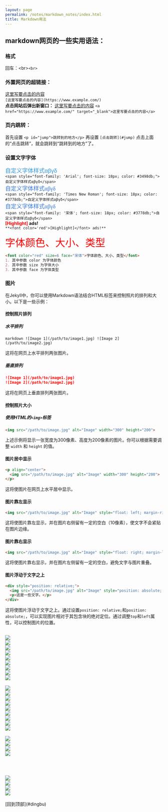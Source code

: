 ```yaml
---
layout: page
permalink: /notes/markdown_notes/index.html
title: Markdown用法
---
```


<h2 id="dingbu">markdown网页的一些实用语法：</h2>

### 格式
回车：&lt;br&gt;`<br>`
### 外置网页的超链接：

[这里写要点击的内容](https://www.baidu.com/)  
`[这里写要点击的内容](https://www.example.com/)`  
**点击网站后弹出新窗口：**
<a href="https://www.baidu.com/" target="_blank">这里写要点击的内容</a>
`<a href="https://www.example.com/" target="_blank">这里写要点击的内容</a>`

### 页内跳转：
首先设置
`<p id="jump">跳转到的地方</p>`
再设置
`[点击跳转](#jump)`
点击上面的“点击跳转”，就会跳转到“跳转到的地方”了。

### 设置文字字体
<span style="font-family: 'Arial'; font-size: 18px; color: #3498db;">自定义字体样式αβγδ</span>  
```<span style="font-family: 'Arial'; font-size: 18px; color: #3498db;">自定义字体样式αβγδ</span>```
<br>
<span style="font-family: 'Times New Roman'; font-size: 18px; color: #3778db;">自定义字体样式αβγδ</span>  
```<span style="font-family: 'Times New Roman'; font-size: 18px; color: #3778db;">自定义字体样式αβγδ</span>```
<br>
<span style="font-family: '宋体'; font-size: 18px; color: #3778db;">自定义字体样式αβγδ</span>  
```<span style="font-family: '宋体'; font-size: 18px; color: #3778db;">自定义字体样式αβγδ</span>```
<br>
**<font color='red'>[Highlight]</font> ads!**  
`**<font color='red'>[Highlight]</font> ads!**`

<font color="red" size=6 face="宋体">字体颜色、大小、类型</font>
``` markdown
<font color="red" size=6 face="宋体">字体颜色、大小、类型</font>
1. 其中参数 color 为字体颜色
2. 其中参数 size 为字体大小
3. 其中参数 face 为字体类型
```

### 图片

在Jekyll中，你可以使用Markdown语法结合HTML标签来控制照片的排列和大小。以下是一些示例：
#### 控制照片排列
##### 水平排列

`markdown ![Image 1](/path/to/image1.jpg) ![Image 2](/path/to/image2.jpg)`

这将在网页上水平排列两张图片。

##### 垂直排列
```markdown
![Image 1](/path/to/image1.jpg)
![Image 2](/path/to/image2.jpg)
```

这将在网页上垂直排列两张图片。

#### 控制照片大小

##### 使用HTML的`<img>`标签

```markdown
<img src="/path/to/image.jpg" alt="Image" width="300" height="200">
```

上述示例将显示一张宽度为300像素、高度为200像素的图片。你可以根据需要调整 `width` 和 `height` 的值。

#### 图片居中显示

```markdown
<p align="center">
  <img src="/path/to/image.jpg" alt="Image" width="300" height="200">
</p>
```

这将使图片在网页上水平居中显示。

#### 图片靠左显示

```markdown
<img src="/path/to/image.jpg" alt="Image" style="float: left; margin-right: 10px;">
```

这将使图片靠左显示，并在图片右侧留有一定的空白（10像素），使文字不会紧贴在图片边缘。

#### 图片靠右显示

```markdown
<img src="/path/to/image.jpg" alt="Image" style="float: right; margin-left: 10px;">
```

这将使图片靠右显示，并在图片左侧留有一定的空白，避免文字与图片重叠。

#### 图片浮动于文字之上

```markdown
<div style="position: relative;">
  <img src="/path/to/image.jpg" alt="Image" style="position: absolute; top: 0; left: 0;">
  <p>这是一些文字。</p>
</div>
```

这将使图片浮动于文字之上。通过设置`position: relative;`和`position: absolute;`，可以实现图片相对于其包含块的绝对定位。通过调整`top`和`left`属性，可以控制图片的位置。


<br>
<div class="third">
<div><img src="/images/profile.jpg"></div>
<div><img src="/images/profile.jpg"></div>
<div><img src="/images/profile.jpg"></div>
<div><img src="/images/profile.jpg"></div>
<div><img src="/images/profile.jpg"></div>
<div><img src="/images/profile.jpg"></div>
<div><img src="/images/profile.jpg"></div>
<div><img src="/images/profile.jpg"></div>
<div><img src="/images/profile.jpg"></div>
</div>

<br>

<div class="fifth">
<div><img src="/images/profile.jpg"></div>
<div><img src="/images/profile.jpg"></div>
<div><img src="/images/profile.jpg"></div>
<div><img src="/images/profile.jpg"></div>
<div><img src="/images/profile.jpg"></div>
<div><img src="/images/profile.jpg"></div>
<div><img src="/images/profile.jpg"></div>
<div><img src="/images/profile.jpg"></div>
<div><img src="/images/profile.jpg"></div>
</div>

<br>
<div class="third">
<div><img src="/images/profile.jpg"></div>
<div><img src="/images/profile.jpg"></div>
<div><img src="/images/profile.jpg"></div>
<div><img src="/images/profile.jpg"></div>
</div>

<br><br>
<div class="second">
<div><img src="/images/profile.jpg"></div>
<div><img src="/images/profile.jpg"></div>
<div><img src="/images/profile.jpg"></div>
<div><img src="/images/profile.jpg"></div>
</div>

<br>
[回到顶部](#dingbu)
